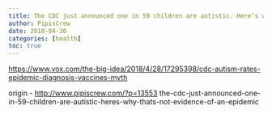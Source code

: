 ```yaml
---
title: The CDC just announced one in 59 children are autistic. Here’s why that’s not evidence of an epidemic
author: PipisCrew
date: 2018-04-30
categories: [health]
toc: true
---
```


https://www.vox.com/the-big-idea/2018/4/28/17295398/cdc-autism-rates-epidemic-diagnosis-vaccines-myth

origin - http://www.pipiscrew.com/?p=13553 the-cdc-just-announced-one-in-59-children-are-autistic-heres-why-thats-not-evidence-of-an-epidemic